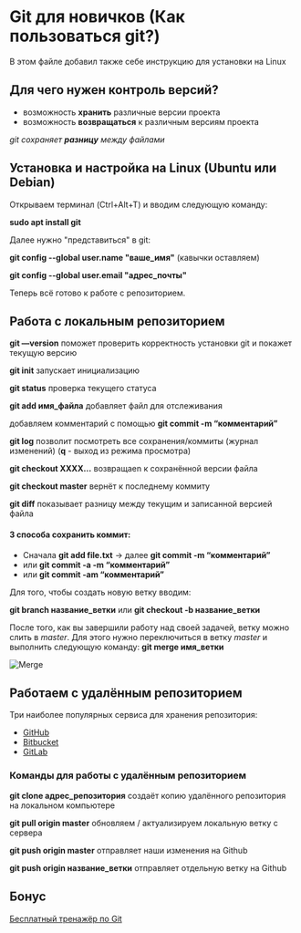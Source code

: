 #  Git для новичков (Как пользоваться git?)
В этом файле  добавил также себе инструкцию для установки на Linux

## Для чего нужен контроль версий?

* возможность **хранить** различные версии проекта
* возможность **возвращаться** к различным версиям проекта

*git сохраняет **разницу** между файлами*

## Установка и настройка на Linux (Ubuntu или Debian)

Открываем терминал (Ctrl+Alt+T) и вводим следующую команду:

**sudo apt install git**

Далее нужно "представиться" в git:

**git config --global user.name "ваше_имя"** (кавычки оставляем)

**git config --global user.email "адрес_почты"**

Теперь всё готово к работе с репозиторием.

## Работа с локальным репозиторием

**git —version** поможет проверить корректность установки git и покажет текущую версию

**git init** запускает инициализацию

**git status** проверка текущего статуса

**git add имя_файла** добавляет файл для отслеживания

добавляем комментарий с помощью **git commit -m “комментарий”**

**git log** позволит посмотреть все сохранения/коммиты (журнал изменений) (**q** - выход из режима просмотра)

**git checkout XXXX…** возвращаеn к сохранённой версии файла

**git checkout master**  вернёт к последнему коммиту

**git diff** показывает разницу между текущим и записанной версией файла

#### 3 способа сохранить коммит:

+ Сначала **git add file.txt** → далее **git commit -m “комментарий”**
+ или  **git commit -a -m “комментарий”**
+ или **git commit -am “комментарий”**

Для того, чтобы создать новую ветку вводим:

**git branch название_ветки** или **git checkout -b название_ветки**

После того, как вы завершили работу над своей задачей, ветку можно слить в *master*. Для этого нужно переключиться в ветку *master* и выполнить следующую команду: **git merge имя_ветки**

![Merge](https://habrastorage.org/r/w1560/getpro/habr/upload_files/574/bb2/a87/574bb2a8719a01dad2f63e803f550a66.png)

## Работаем с удалённым репозиторием

Три наиболее популярных сервиса для хранения репозитория:

- [GitHub](https://github.com/)
- [Bitbucket](https://bitbucket.org/)
- [GitLab](https://bitbucket.org/)

### Команды для работы с удалённым репозиторием

**git clone адрес_репозитория** создаёт копию удалённого репозитория на локальном компьютере

**git pull origin master** обновляем / актуализируем локальную ветку с сервера

**git push origin master** отправляет наши изменения на Github

**git push origin название_ветки** отправляет отдельную ветку на Github

## Бонус

[Бесплатный тренажёр по Git](https://learngitbranching.js.org/)